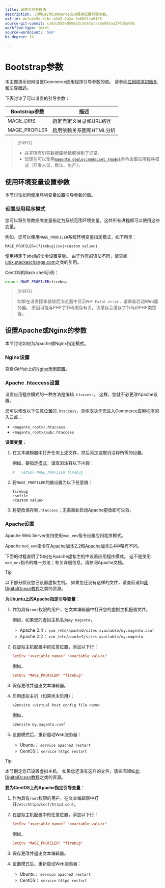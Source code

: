 ```yaml
---
title: 设置引导参数值
description: 了解如何为Commerce应用程序设置引导参数。
exl-id: 4e1e4e5e-e1bc-49a5-8a2a-2e6b91ca9175
source-git-commit: ca8dc855e0598d2c3d43afae2e055aa27035a09b
workflow-type: tm+mt
source-wordcount: '568'
ht-degree: 1%

---
```


# Bootstrap参数

本主题演示如何设置Commerce应用程序引导参数的值。 请参阅[应用程序初始化和引导概述](initialization.md)。

下表讨论了可以设置的引导参数：

| Bootstrap参数 | 描述 |
| ------------------- | -------------------------------------------- |
| MAGE_DIRS | 指定自定义目录和URL路径 |
| MAGE_PROFILER | 启用依赖关系图和HTML分析 |

>[!INFO]
>
>- 并非所有引导数据库参数都得到了记录。
>- 您现在可以使用[`magento deploy:mode:set {mode}`](../cli/set-mode.md)命令设置应用程序模式（开发人员、默认、生产）。

## 使用环境变量设置参数

本节讨论如何使用环境变量设置引导参数的值。

### 设置应用程序模式

您可以将引导数据库变量指定为系统范围环境变量，这样所有进程都可以使用这些变量。

例如，您可以使用`MAGE_PROFILER`系统环境变量指定模式，如下所示：

```
MAGE_PROFILER={firebug|csv|<custom value>}
```

使用特定于shell的命令设置变量。 由于外壳的语法不同，请查阅[unix.stackexchange.com][unix-stackx]之类的引用。

CentOS的Bash shell示例：

```bash
export MAGE_PROFILER=firebug
```

>[!INFO]
>
>如果在设置探查器值后浏览器中显示`PHP Fatal error`，请重新启动Web服务器。 原因可能与PHP字节码缓存有关，该缓存会缓存字节码和PHP类路径。

## 设置Apache或Nginx的参数

本节讨论如何为Apache或Nginx指定模式。

### Nginx设置

查看&#x200B;_GitHub_&#x200B;上的[Nginx示例配置]。

### Apache .htaccess设置

设置应用程序模式的一种方法是编辑`.htaccess`。 这样，您就不必更改Apache设置。

您可以修改以下任意位置的`.htaccess`，具体取决于您进入Commerce应用程序的入口点：

- `<magento_root>/.htaccess`
- `<magento_root>/pub/.htaccess`

**设置变量**：

1. 在文本编辑器中打开任何上述文件，然后添加或取消注释所需的设置。

   例如，要指定[模式](application-modes.md)，请取消注释以下内容：

   ```conf
   #   SetEnv MAGE_PROFILER firebug
   ```

1. 将`MAGE_PROFILER`的值设置为以下任意值：

   ```
   firebug
   csvfile
   <custom value>
   ```

1. 将更改保存到`.htaccess`；无需重新启动Apache更改即可生效。

### Apache设置

Apache Web Server支持使用`mod_env`指令设置应用程序模式。

Apache `mod_env`指令在[Apache版本2.2]和[Apache版本2.4]中略有不同。

下面的过程说明了如何在Apache虚拟主机中设置应用程序模式。 这不是使用`mod_env`指令的唯一方法；有关详细信息，请参阅Apache文档。

>[!TIP]
>
>以下部分假设您已设置虚拟主机。 如果您还没有这样的文件，请查阅诸如[此DigitalOcean教程](https://www.digitalocean.com/community/tutorials/how-to-set-up-apache-virtual-hosts-on-ubuntu-14-04-lts)之类的资源。

**为Ubuntu上的Apache指定引导变量**：

1. 作为具有`root`权限的用户，在文本编辑器中打开您的虚拟主机配置文件。

   例如，如果您的虚拟主机名为`my.magento`，

   - Apache 2.4： `vim /etc/apache2/sites-available/my.magento.conf`
   - Apache 2.2： `vim /etc/apache2/sites-available/my.magento`

1. 在虚拟主机配置中的任意位置，添加以下行：

   ```conf
   SetEnv "<variable name>" "<variable value>"
   ```

   例如，

   ```conf
   SetEnv "MAGE_PROFILER" "firebug"
   ```

1. 保存更改并退出文本编辑器。
1. 启用虚拟主机（如果尚未启用）：

   ```bash
   a2ensite <virtual host config file name>
   ```

   例如，

   ```bash
   a2ensite my.magento.conf
   ```

1. 设置模式后，重新启动Web服务器：

   - Ubuntu： `service apache2 restart`
   - CentOS： `service httpd restart`

>[!TIP]
>
>本节假定您已设置虚拟主机。 如果您还没有这样的文件，请查阅诸如[此DigitalOcean教程](https://www.digitalocean.com/community/tutorials/how-to-set-up-apache-virtual-hosts-on-centos-6)之类的资源。

**要为CentOS上的Apache指定引导变量**：

1. 作为具有`root`权限的用户，在文本编辑器中打开`/etc/httpd/conf/httpd.conf`。

1. 在虚拟主机配置中的任意位置，添加以下行：

   ```conf
   SetEnv "<variable name>" "<variable value>"
   ```

   例如，

   ```conf
   SetEnv "MAGE_PROFILER" "firebug"
   ```

1. 保存更改并退出文本编辑器。

1. 设置模式后，重新启动Web服务器：

   - Ubuntu： `service apache2 restart`
   - CentOS： `service httpd restart`

<!-- link definitions -->

[Apache版本2.2]: https://httpd.apache.org/docs/2.2/mod/mod_env.html#setenv
[Apache版本2.4]: https://httpd.apache.org/docs/2.4/mod/mod_env.html#setenv
[Nginx示例配置]: https://github.com/magento/magento2/blob/2.4/nginx.conf.sample#L16
[unix-stackx]: https://unix.stackexchange.com/questions/117467/how-to-permanently-set-environmental-variables
